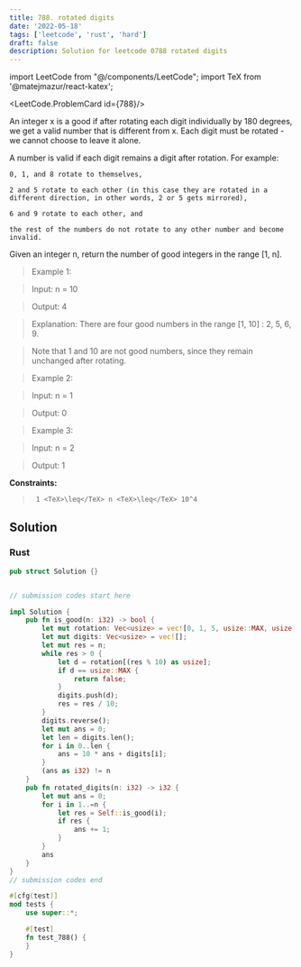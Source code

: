 ```yaml
---
title: 788. rotated digits
date: '2022-05-18'
tags: ['leetcode', 'rust', 'hard']
draft: false
description: Solution for leetcode 0788 rotated digits
---
```

import LeetCode from "@/components/LeetCode";
import TeX from '@matejmazur/react-katex';

<LeetCode.ProblemCard id={788}/>
 

  An integer x is a good if after rotating each digit individually by 180 degrees, we get a valid number that is different from x. Each digit must be rotated - we cannot choose to leave it alone.

  A number is valid if each digit remains a digit after rotation. For example:

  

  	0, 1, and 8 rotate to themselves,

  	2 and 5 rotate to each other (in this case they are rotated in a different direction, in other words, 2 or 5 gets mirrored),

  	6 and 9 rotate to each other, and

  	the rest of the numbers do not rotate to any other number and become invalid.

  

  Given an integer n, return the number of good integers in the range [1, n].

   

 >   Example 1:

  

 >   Input: n <TeX>=</TeX> 10

 >   Output: 4

 >   Explanation: There are four good numbers in the range [1, 10] : 2, 5, 6, 9.

 >   Note that 1 and 10 are not good numbers, since they remain unchanged after rotating.

  

 >   Example 2:

  

 >   Input: n <TeX>=</TeX> 1

 >   Output: 0

  

 >   Example 3:

  

 >   Input: n <TeX>=</TeX> 2

 >   Output: 1

  

   

  **Constraints:**

  

 >   	1 <TeX>\leq</TeX> n <TeX>\leq</TeX> 10^4


## Solution
### Rust
```rust
pub struct Solution {}


// submission codes start here

impl Solution {
    pub fn is_good(n: i32) -> bool {
        let mut rotation: Vec<usize> = vec![0, 1, 5, usize::MAX, usize::MAX, 2, 9, usize::MAX, 8, 6];
        let mut digits: Vec<usize> = vec![];
        let mut res = n;
        while res > 0 {
            let d = rotation[(res % 10) as usize];
            if d == usize::MAX {
                return false;
            }
            digits.push(d);
            res = res / 10;
        }
        digits.reverse();
        let mut ans = 0;
        let len = digits.len();
        for i in 0..len {
            ans = 10 * ans + digits[i];
        }
        (ans as i32) != n
    }
    pub fn rotated_digits(n: i32) -> i32 {
        let mut ans = 0;
        for i in 1..=n {
            let res = Self::is_good(i);
            if res {
                ans += 1;
            }
        }
        ans
    }
}
// submission codes end

#[cfg(test)]
mod tests {
    use super::*;

    #[test]
    fn test_788() {
    }
}

```

